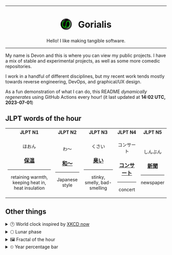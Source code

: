 ***

<h1 align="center">
<sub>
    <img src="readme/resources/avatar.png" height="36">
</sub>
&nbsp;
Gorialis
</h1>
<p align="center">
Hello! I like making tangible software.
</p>

***

My name is Devon and this is where you can view my public projects. I have a mix of stable and experimental projects, as well as some more comedic repositories.

I work in a handful of different disciplines, but my recent work tends mostly towards reverse engineering, DevOps, and graphical/UX design.

As a fun demonstration of what I can do, this README *dynamically regenerates* using GitHub Actions every hour! (it last updated at **14:02 UTC, 2023-07-01**)

<h2>JLPT words of the hour</h2>
<table>
    <tr>
        <th>JLPT N1</th>
        <th>JLPT N2</th>
        <th>JLPT N3</th>
        <th>JLPT N4</th>
        <th>JLPT N5</th>
    </tr>
    <tr>
        <td>
            <p align="center">ほおん</p>
            <h3 align="center"><b><a href="https://jisho.org/search/%E4%BF%9D%E6%B8%A9">保温</a></b></h3>
            <hr>
            <p align="center">retaining warmth,<wbr> keeping heat in,<wbr> heat insulation</p>
        </td>
        <td>
            <p align="center">わ～</p>
            <h3 align="center"><b><a href="https://jisho.org/search/%E5%92%8C%EF%BD%9E">和～</a></b></h3>
            <hr>
            <p align="center">Japanese style</p>
        </td>
        <td>
            <p align="center">くさい</p>
            <h3 align="center"><b><a href="https://jisho.org/search/%E8%87%AD%E3%81%84">臭い</a></b></h3>
            <hr>
            <p align="center">stinky,<wbr> smelly,<wbr> bad-smelling</p>
        </td>
        <td>
            <p align="center">コンサート</p>
            <h3 align="center"><b><a href="https://jisho.org/search/%E3%82%B3%E3%83%B3%E3%82%B5%E3%83%BC%E3%83%88">コンサート</a></b></h3>
            <hr>
            <p align="center">concert</p>
        </td>
        <td>
            <p align="center">しんぶん</p>
            <h3 align="center"><b><a href="https://jisho.org/search/%E6%96%B0%E8%81%9E">新聞</a></b></h3>
            <hr>
            <p align="center">newspaper</p>
        </td>
    </tr>
</table>

<h2>Other things</h2>
<details>
<summary>🕑  World clock inspired by <a href="https://xkcd.com/now">XKCD now</a></summary>

> <img src="generated/now.png" width="512">

</details>
<details>
<summary>🌕 Lunar phase</summary>

The moon is approximately 47.62% through its phase (Full Moon).

</details>
<details>
<summary>&#x1f5bc; Fractal of the hour</summary>

> <img src="generated/fractal.png" width="512">

</details>
<details>
<summary>&#x23f2; Year percentage bar</summary>
<pre><code>2023 [█████████▁▁▁▁▁▁▁▁▁▁▁] 49.75%</code></pre>
</details>
